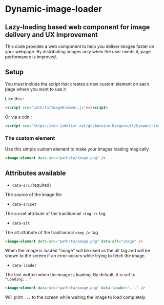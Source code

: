 # Dynamic-image-loader
 
## Lazy-loading based web component for image delivery and UX improvement

This code provides a web component to help you deliver images faster on your webpage. By distributing images only when the user needs it, page performance is improved.

## Setup

You must include the script that creates a new custom element on each page where you want to use it

Like this :
```html
<script src="path/to/ImageElement.js"></script>
```

Or via a cdn :
```html
<script src="https://cdn.jsdelivr.net/gh/Antoine-Bergerault/Dynamic-image-loader/ImageElement.js"></script>
```


### The custom element

Use this simple custom element to make your images loading magically

```html
<image-element data-src="path/to/image.png" />
```

## Attributes available

- `data-src` (required)

The source of the image file

- `data-srcset`

The srcset attribute of the traditionnal `<img />` tag

- `data-alt`

The alt attribute of the traditionnal `<img />` tag


```html
<image-element data-src="path/to/image.png" data-alt="image" />
```
When the image is loaded "image" will be used as the alt tag and will be shown to the screen if an error occurs while trying to fetch the image.


- `data-loader`

The text written when the image is loading.
By default, it is set to `"Loading..."`


```html
<image-element data-src="path/to/image.png" data-loader="..." />
```

Will print `...` to the screen while waiting the image to load completely.
